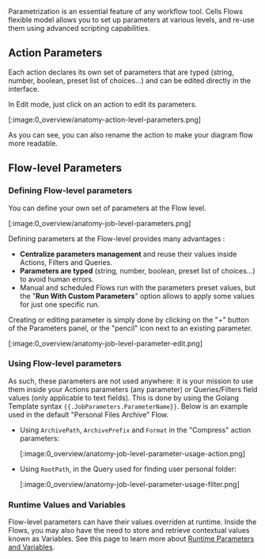 Parametrization is an essential feature of any workflow tool. Cells Flows flexible model allows you to set up parameters at various levels, and re-use them using advanced scripting capabilities.

## Action Parameters

Each action declares its own set of parameters that are typed (string, number, boolean, preset list of choices...) and can be edited directly in the interface.

In Edit mode, just click on an action to edit its parameters.

[:image:0_overview/anatomy-action-level-parameters.png]

As you can see, you can also rename the action to make your diagram flow more readable.
## Flow-level Parameters

### Defining Flow-level parameters

You can define your own set of parameters at the Flow level. 

[:image:0_overview/anatomy-job-level-parameters.png]

Defining parameters at the Flow-level provides many advantages : 

 - **Centralize parameters management** and reuse their values inside Actions, Filters and Queries.
 - **Parameters are typed** (string, number, boolean, preset list of choices...) to avoid human errors.
 - Manual and scheduled Flows run with the parameters preset values, but the "**Run With Custom Parameters**" option allows to apply some values for just one specific run. 

Creating or editing parameter is simply done by clicking on the "+" button of the Parameters panel, or the "pencil" icon next to an existing parameter.

[:image:0_overview/anatomy-job-level-parameter-edit.png]

### Using Flow-level parameters

As such, these parameters are not used anywhere: it is your mission to use them inside your Actions parameters (any parameter) or Queries/Filters field values (only applicable to text fields).  This is done by using the Golang Template syntax `{{.JobParameters.ParameterName}}`. Below is an example used in the default "Personal Files Archive" Flow. 

 - Using `ArchivePath`, `ArchivePrefix` and `Format` in the "Compress" action parameters:

   [:image:0_overview/anatomy-job-level-parameter-usage-action.png]

 - Using `RootPath`, in the Query used for finding user personal folder:

   [:image:0_overview/anatomy-job-level-parameter-usage-filter.png]

### Runtime Values and Variables

Flow-level parameters can have their values overriden at runtime. Inside the Flows, you may also have the need to store and retrieve contextual values known as Variables. See this page to learn more about [Runtime Parameters and Variables]('./runtime-parameters-and-variables).